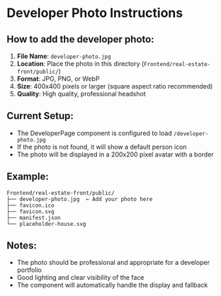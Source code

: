 # Developer Photo Instructions

## How to add the developer photo:

1. **File Name**: `developer-photo.jpg`
2. **Location**: Place the photo in this directory (`Frontend/real-estate-front/public/`)
3. **Format**: JPG, PNG, or WebP
4. **Size**: 400x400 pixels or larger (square aspect ratio recommended)
5. **Quality**: High quality, professional headshot

## Current Setup:

- The DeveloperPage component is configured to load `/developer-photo.jpg`
- If the photo is not found, it will show a default person icon
- The photo will be displayed in a 200x200 pixel avatar with a border

## Example:

```
Frontend/real-estate-front/public/
├── developer-photo.jpg  ← Add your photo here
├── favicon.ico
├── favicon.svg
├── manifest.json
└── placeholder-house.svg
```

## Notes:

- The photo should be professional and appropriate for a developer portfolio
- Good lighting and clear visibility of the face
- The component will automatically handle the display and fallback
